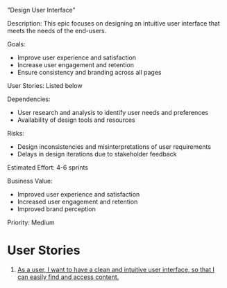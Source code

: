"Design User Interface"

Description: This epic focuses on designing an intuitive user interface that meets the needs of the end-users.

Goals:

* Improve user experience and satisfaction 
* Increase user engagement and retention 
* Ensure consistency and branding across all pages

User Stories: Listed below

Dependencies:

* User research and analysis to identify user needs and preferences 
* Availability of design tools and resources

Risks:

* Design inconsistencies and misinterpretations of user requirements 
* Delays in design iterations due to stakeholder feedback

Estimated Effort: 4-6 sprints

Business Value:
* Improved user experience and satisfaction
* Increased user engagement and retention 
* Improved brand perception 

Priority: Medium

# User Stories
1. [As a user, I want to have a clean and intuitive user interface, so that I can easily find and access content.](documentation/templates/theme/initiatives/epics/stories/story_template.md)